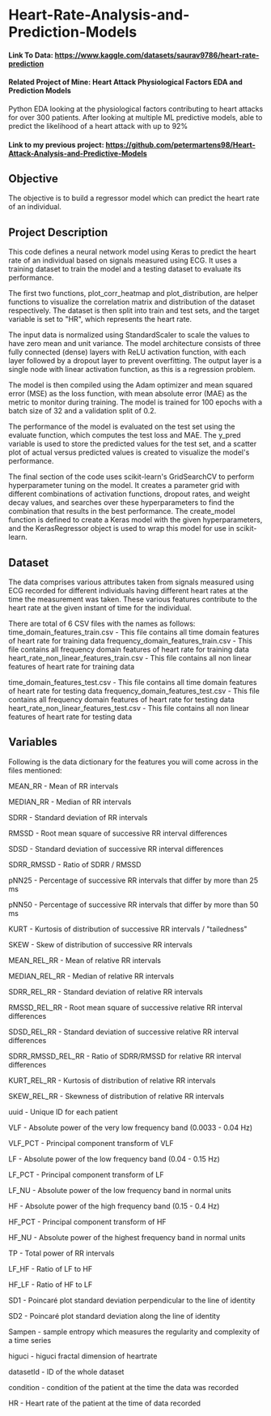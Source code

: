 # Heart-Rate-Analysis-and-Prediction-Models

#### Link To Data: https://www.kaggle.com/datasets/saurav9786/heart-rate-prediction

#### Related Project of Mine: Heart Attack Physiological Factors EDA and Prediction Models
Python EDA looking at the physiological factors contributing to heart attacks for over 300 patients. After looking at multiple ML predictive models, able to predict the likelihood of a heart attack with up to 92%
#### Link to my previous project: https://github.com/petermartens98/Heart-Attack-Analysis-and-Predictive-Models 


## Objective
The objective is to build a regressor model which can predict the heart rate of an individual.

## Project Description
This code defines a neural network model using Keras to predict the heart rate of an individual based on signals measured using ECG. It uses a training dataset to train the model and a testing dataset to evaluate its performance.

The first two functions, plot_corr_heatmap and plot_distribution, are helper functions to visualize the correlation matrix and distribution of the dataset respectively. The dataset is then split into train and test sets, and the target variable is set to "HR", which represents the heart rate.

The input data is normalized using StandardScaler to scale the values to have zero mean and unit variance. The model architecture consists of three fully connected (dense) layers with ReLU activation function, with each layer followed by a dropout layer to prevent overfitting. The output layer is a single node with linear activation function, as this is a regression problem.

The model is then compiled using the Adam optimizer and mean squared error (MSE) as the loss function, with mean absolute error (MAE) as the metric to monitor during training. The model is trained for 100 epochs with a batch size of 32 and a validation split of 0.2.

The performance of the model is evaluated on the test set using the evaluate function, which computes the test loss and MAE. The y_pred variable is used to store the predicted values for the test set, and a scatter plot of actual versus predicted values is created to visualize the model's performance.

The final section of the code uses scikit-learn's GridSearchCV to perform hyperparameter tuning on the model. It creates a parameter grid with different combinations of activation functions, dropout rates, and weight decay values, and searches over these hyperparameters to find the combination that results in the best performance. The create_model function is defined to create a Keras model with the given hyperparameters, and the KerasRegressor object is used to wrap this model for use in scikit-learn.

## Dataset
The data comprises various attributes taken from signals measured using ECG recorded for different individuals having different heart rates at the time the measurement was taken. These various features contribute to the heart rate at the given instant of time for the individual.

There are total of 6 CSV files with the names as follows:
time_domain_features_train.csv - This file contains all time domain features of heart rate for training data
frequency_domain_features_train.csv - This file contains all frequency domain features of heart rate for training data
heart_rate_non_linear_features_train.csv - This file contains all non linear features of heart rate for training data

time_domain_features_test.csv - This file contains all time domain features of heart rate for testing data
frequency_domain_features_test.csv - This file contains all frequency domain features of heart rate for testing data
heart_rate_non_linear_features_test.csv - This file contains all non linear features of heart rate for testing data

## Variables

Following is the data dictionary for the features you will come across in the files mentioned:

MEAN_RR - Mean of RR intervals

MEDIAN_RR - Median of RR intervals

SDRR - Standard deviation of RR intervals

RMSSD - Root mean square of successive RR interval differences

SDSD - Standard deviation of successive RR interval differences

SDRR_RMSSD - Ratio of SDRR / RMSSD

pNN25 - Percentage of successive RR intervals that differ by more than 25 ms

pNN50 - Percentage of successive RR intervals that differ by more than 50 ms

KURT - Kurtosis of distribution of successive RR intervals / "tailedness"

SKEW - Skew of distribution of successive RR intervals

MEAN_REL_RR - Mean of relative RR intervals

MEDIAN_REL_RR - Median of relative RR intervals

SDRR_REL_RR - Standard deviation of relative RR intervals

RMSSD_REL_RR - Root mean square of successive relative RR interval differences

SDSD_REL_RR - Standard deviation of successive relative RR interval differences

SDRR_RMSSD_REL_RR - Ratio of SDRR/RMSSD for relative RR interval differences

KURT_REL_RR - Kurtosis of distribution of relative RR intervals

SKEW_REL_RR - Skewness of distribution of relative RR intervals

uuid - Unique ID for each patient

VLF - Absolute power of the very low frequency band (0.0033 - 0.04 Hz)

VLF_PCT - Principal component transform of VLF

LF - Absolute power of the low frequency band (0.04 - 0.15 Hz)

LF_PCT - Principal component transform of LF

LF_NU - Absolute power of the low frequency band in normal units

HF - Absolute power of the high frequency band (0.15 - 0.4 Hz)

HF_PCT - Principal component transform of HF

HF_NU - Absolute power of the highest frequency band in normal units

TP - Total power of RR intervals

LF_HF - Ratio of LF to HF

HF_LF - Ratio of HF to LF

SD1 - Poincaré plot standard deviation perpendicular to the line of identity

SD2 - Poincaré plot standard deviation along the line of identity

Sampen - sample entropy which measures the regularity and complexity of a time series

higuci - higuci fractal dimension of heartrate

datasetId - ID of the whole dataset

condition - condition of the patient at the time the data was recorded

HR - Heart rate of the patient at the time of data recorded
